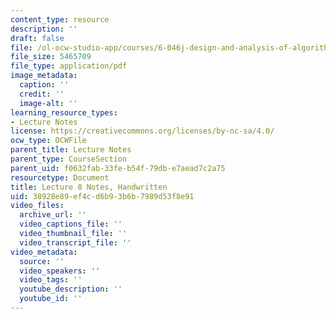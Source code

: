 ```yaml
---
content_type: resource
description: ''
draft: false
file: /ol-ocw-studio-app/courses/6-046j-design-and-analysis-of-algorithms-spring-2015/38928e89ef4cd6b93b6b7989d53f8e91_MIT6_046JS15_writtenlec8.pdf
file_size: 5465709
file_type: application/pdf
image_metadata:
  caption: ''
  credit: ''
  image-alt: ''
learning_resource_types:
- Lecture Notes
license: https://creativecommons.org/licenses/by-nc-sa/4.0/
ocw_type: OCWFile
parent_title: Lecture Notes
parent_type: CourseSection
parent_uid: f0632fab-33fe-b54f-79db-e7aead7c2a75
resourcetype: Document
title: Lecture 8 Notes, Handwritten
uid: 38928e89-ef4c-d6b9-3b6b-7989d53f8e91
video_files:
  archive_url: ''
  video_captions_file: ''
  video_thumbnail_file: ''
  video_transcript_file: ''
video_metadata:
  source: ''
  video_speakers: ''
  video_tags: ''
  youtube_description: ''
  youtube_id: ''
---
```

